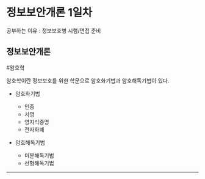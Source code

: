 정보보안개론 1일차
============================
공부하는 이유 : 정보보호병 시험/면접 준비

정보보안개론
--------------------------

#암호학

 암호학이란 정보보호를 위한 학문으로 암호화기법과 암호해독기법이 있다.
 
 - 암호화기법
   - 인증
   - 서명
   - 영지식증명
   - 전자화폐
  
 - 암호해독기법
   - 미분해독기법
   - 선형해독기법
   
-------------------------
